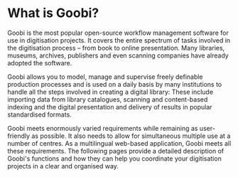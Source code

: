 # What is Goobi?

Goobi is the most popular open-source workflow management software for use in digitisation projects. It covers the entire spectrum of tasks involved in the digitisation process – from book to online presentation. Many libraries, museums, archives, publishers and even scanning companies have already adopted the software.

Goobi allows you to model, manage and supervise freely definable production processes and is used on a daily basis by many institutions to handle all the steps involved in creating a digital library: These include importing data from library catalogues, scanning and content-based indexing and the digital presentation and delivery of results in popular standardised formats.

Goobi meets enormously varied requirements while remaining as user-friendly as possible. It also needs to allow for simultaneous multiple use at a number of centres. As a multilingual web-based application, Goobi meets all these requirements. The following pages provide a detailed description of Goobi's functions and how they can help you coordinate your digitisation projects in a clear and organised way.